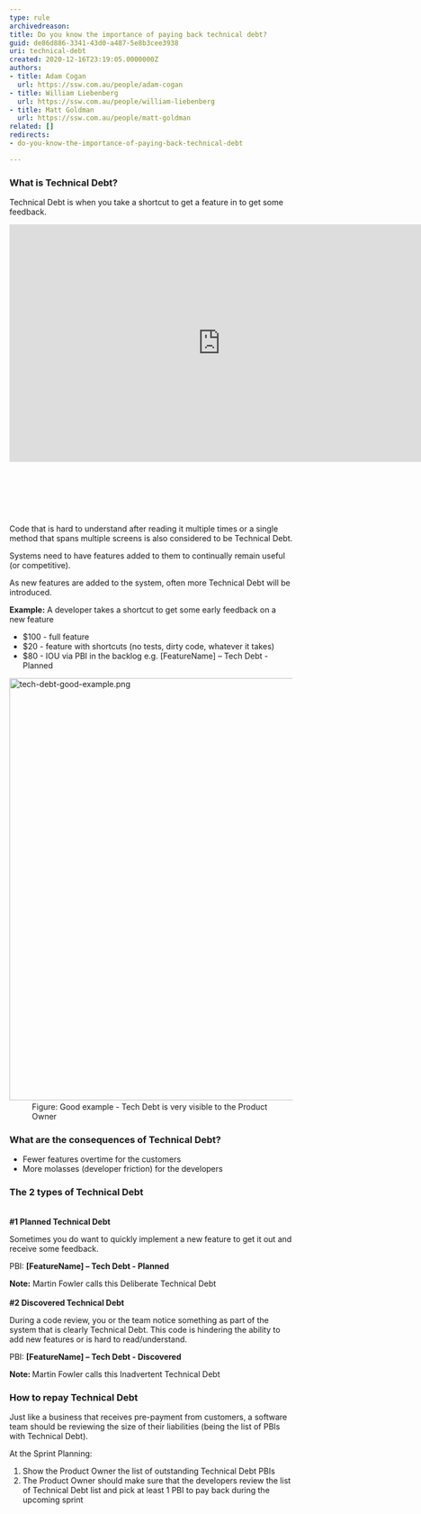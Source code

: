 ```yaml
---
type: rule
archivedreason: 
title: Do you know the importance of paying back technical debt?
guid: de86d886-3341-43d0-a487-5e8b3cee3938
uri: technical-debt
created: 2020-12-16T23:19:05.0000000Z
authors:
- title: Adam Cogan
  url: https://ssw.com.au/people/adam-cogan
- title: William Liebenberg
  url: https://ssw.com.au/people/william-liebenberg
- title: Matt Goldman
  url: https://ssw.com.au/people/matt-goldman
related: []
redirects:
- do-you-know-the-importance-of-paying-back-technical-debt

---
```



<h3 class="ssw15-rteElement-H3">​​What is Technical Debt?​<br></h3><p>Technical Debt is when you take a shortcut to get a feature in to get some feedback.<br></p><div class="ms-rtestate-read ms-rte-embedcode ms-rte-embedil ms-rtestate-notify s4-wpActive"><iframe width="750" height="422" src="https&#58;//www.youtube.com/embed/ASVD4YIOgpU" frameborder="0"></iframe>&#160;</div><p><br></p>
<br><excerpt class='endintro'></excerpt><br>
<p>Code that is hard to understand after reading it multiple times or a single method that spans multiple screens is also considered to be Technical Debt.</p><p>Systems need to have features added to them to&#160;continually&#160;remain useful (or competitive).</p><p>As new features are added to the system, often more Technical Debt will be introduced.&#160;<br></p><p> 
   <b>Example&#58;</b> A developer takes a shortcut to get some early feedback on a new feature<br></p><ul><li>$100 - full feature&#160;</li><li>$20 - feature with shortcuts (no tests, dirty code, whatever it takes)</li><li>$80 - IOU via PBI in the backlog e.g. [FeatureName] – Tech Debt - Planned</li></ul><dl class="goodImage"><dt>​​​<img src="/PublishingImages/tech-debt-good-example.png" alt="tech-debt-good-example.png" style="width&#58;750px;" /></dt><dd>Figure&#58; Good example -&#160;Tech Debt is very visible to the Product Owner</dd></dl><h3 class="ssw15-rteElement-H3">What are the consequences of Technical Debt?​​<br></h3><ul><li>Fewer&#160;features overtime for the customers</li><li>More molasses (developer friction) for the developers<br></li></ul><h3 class="ssw15-rteElement-H3">The 2 types of Technical Debt​​<br></h3>
<br>
<b></b><b>#1 Planned Technical Debt</b><div><p class="ssw15-rteElement-P">Sometimes you do want to quickly implement a new feature to get it out and receive some feedback.<br></p><p class="ssw15-rteElement-GreyBox">PBI&#58; <b>[FeatureName] – Tech Debt - Planned</b><br></p><div><b>Note&#58;</b> Martin Fowler calls this Deliberate Technical Debt
<div>
   <br>
   <b>#2 Discovered Technical Debt</b><p class="ssw15-rteElement-P">During a code review, you or the team notice something as part of the system that is clearly Technical Debt. This code is hindering the ability to add new features or is hard to read/understand.</p><p class="ssw15-rteElement-GreyBox">PBI&#58; <b>[FeatureName] – Tech Debt - Discovered</b></p></div><div><b>Note&#58; </b>Martin Fowler calls this Inadvertent Technical Debt<br>
   <h3 class="ssw15-rteElement-H3">How to repay Technical Debt​​<br></h3><p class="ssw15-rteElement-P">Just like a business that receives pre-payment from customers, a software team should be reviewing the size of their liabilities (being the list of PBIs with Technical Debt).&#160;</p><p class="ssw15-rteElement-P">At the Sprint Planning&#58;</p>
            <ol><li>Show the Product Owner the list of outstanding Technical Debt PBIs</li><li>The Product Owner should make sure that the developers review the list of Technical Debt list and pick at least 1 PBI to pay back during the upcoming sprint​</li></ol></div></div></div>


